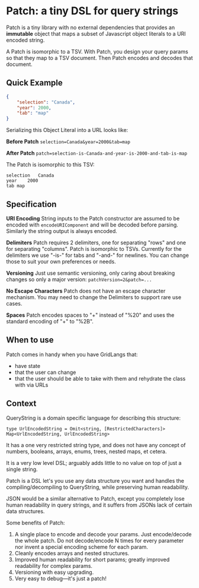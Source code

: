 # Patch: a tiny DSL for query strings

Patch is a tiny library with no external dependencies that provides an **immutable** object that maps a subset of Javascript object literals to a URI encoded string.

A Patch is isomorphic to a TSV. With Patch, you design your query params so that they map to a TSV document. Then Patch encodes and decodes that document.

## Quick Example

```json
{
    "selection": "Canada",
    "year": 2000,
    "tab": "map"
}
```

Serializing this Object Literal into a URL looks like:

**Before Patch** `selection=Canada&year=2000&tab=map`

**After Patch** `patch=selection-is-Canada-and-year-is-2000-and-tab-is-map`

The Patch is isomorphic to this TSV:

```tsv
selection	Canada
year	2000
tab	map
```

## Specification

**URI Encoding** String inputs to the Patch constructor are assumed to be encoded with `encodeURIComponent` and will be decoded before parsing. Similarly the string output is always encoded.

**Delimiters** Patch requires 2 delimiters, one for separating "rows" and one for separating "columns". Patch is isomorphic to TSVs. Currently for the delimiters
we use "-is-" for tabs and "-and-" for newlines. You can change those to suit your own preferences or needs.

**Versioning** Just use semantic versioning, only caring about breaking changes so only a major version: `patchVersion=2&patch=...`

**No Escape Characters** Patch does not have an escape character mechanism. You may need to change the Delimiters to support rare use cases.

**Spaces** Patch encodes spaces to "+" instead of "%20" and uses the standard encoding of "+" to "%2B".

## When to use

Patch comes in handy when you have GridLangs that:

-   have state
-   that the user can change
-   that the user should be able to take with them and rehydrate the class with via URLs

## Context

QueryString is a domain specific language for describing this structure:

```
type UrlEncodedString = Omit<string, [RestrictedCharacters]>
Map<UrlEncodedString, UrlEncodedString>
```

It has a one very restricted string type, and does not have any concept of numbers, booleans, arrays, enums, trees, nested maps, et cetera.

It is a very low level DSL; arguably adds little to no value on top of just a single string.

Patch is a DSL let's you use any data structure you want and handles the compiling/decompiling to QueryString, while preserving human readability.

JSON would be a similar alternative to Patch, except you completely lose human readability in query strings, and it suffers from JSONs lack of certain data structures.

Some benefits of Patch:

1. A single place to encode and decode your params. Just encode/decode the whole patch. Do not decode/encode N times for every parameter nor invent a special encoding scheme for each param.
2. Cleanly encodes arrays and nested structures.
3. Improved human readability for short params; greatly improved readability for complex params.
4. Versioning with easy upgrading.
5. Very easy to debug—it's just a patch!
